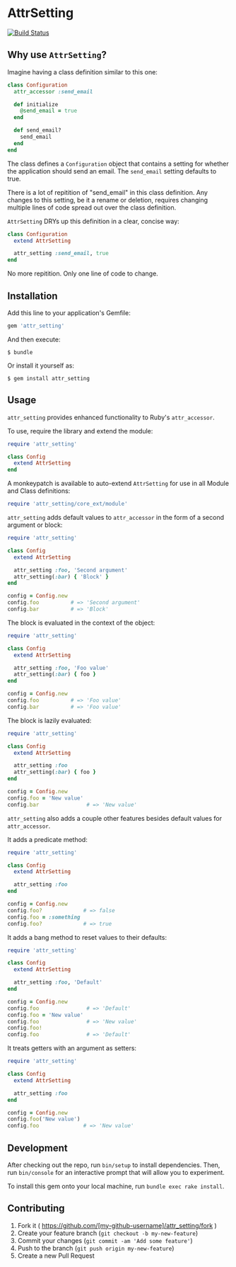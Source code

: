 # AttrSetting

[![Build Status](https://travis-ci.org/merhard/attr_setting.svg?branch=master)](https://travis-ci.org/merhard/attr_setting)

## Why use `AttrSetting`?

Imagine having a class definition similar to this one:

```ruby
class Configuration
  attr_accessor :send_email

  def initialize
    @send_email = true
  end

  def send_email?
    send_email
  end
end
```

The class defines a `Configuration` object that contains a setting for whether the application should send an email.
The `send_email` setting defaults to true.

There is a lot of repitition of "send_email" in this class definition. Any changes to this setting, be it a rename or deletion, requires changing multiple lines of code spread out over the class definition.

`AttrSetting` DRYs up this definition in a clear, concise way:

```ruby
class Configuration
  extend AttrSetting

  attr_setting :send_email, true
end
```

No more repitition. Only one line of code to change.

## Installation

Add this line to your application's Gemfile:

```ruby
gem 'attr_setting'
```

And then execute:

    $ bundle

Or install it yourself as:

    $ gem install attr_setting

## Usage

`attr_setting` provides enhanced functionality to Ruby's `attr_accessor`.

To use, require the library and extend the module:
```ruby
require 'attr_setting'

class Config
  extend AttrSetting
end
```

A monkeypatch is available to auto-extend `AttrSetting` for use in all Module and Class definitions:
```ruby
require 'attr_setting/core_ext/module'
```

`attr_setting` adds default values to `attr_accessor` in the form of a second argument or block:
```ruby
require 'attr_setting'

class Config
  extend AttrSetting

  attr_setting :foo, 'Second argument'
  attr_setting(:bar) { 'Block' }
end

config = Config.new
config.foo          # => 'Second argument'
config.bar          # => 'Block'
```

The block is evaluated in the context of the object:
```ruby
require 'attr_setting'

class Config
  extend AttrSetting

  attr_setting :foo, 'Foo value'
  attr_setting(:bar) { foo }
end

config = Config.new
config.foo          # => 'Foo value'
config.bar          # => 'Foo value'
```

The block is lazily evaluated:
```ruby
require 'attr_setting'

class Config
  extend AttrSetting

  attr_setting :foo
  attr_setting(:bar) { foo }
end

config = Config.new
config.foo = 'New value'
config.bar               # => 'New value'
```

`attr_setting` also adds a couple other features besides default values for `attr_accessor`.

It adds a predicate method:
```ruby
require 'attr_setting'

class Config
  extend AttrSetting

  attr_setting :foo
end

config = Config.new
config.foo?             # => false
config.foo = :something
config.foo?             # => true
```

It adds a bang method to reset values to their defaults:
```ruby
require 'attr_setting'

class Config
  extend AttrSetting

  attr_setting :foo, 'Default'
end

config = Config.new
config.foo               # => 'Default'
config.foo = 'New value'
config.foo               # => 'New value'
config.foo!
config.foo               # => 'Default'
```

It treats getters with an argument as setters:
```ruby
require 'attr_setting'

class Config
  extend AttrSetting

  attr_setting :foo
end

config = Config.new
config.foo('New value')
config.foo              # => 'New value'
```

## Development

After checking out the repo, run `bin/setup` to install dependencies. Then, run `bin/console` for an interactive prompt that will allow you to experiment.

To install this gem onto your local machine, run `bundle exec rake install`.

## Contributing

1. Fork it ( https://github.com/[my-github-username]/attr_setting/fork )
2. Create your feature branch (`git checkout -b my-new-feature`)
3. Commit your changes (`git commit -am 'Add some feature'`)
4. Push to the branch (`git push origin my-new-feature`)
5. Create a new Pull Request
